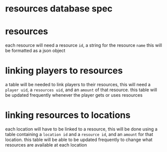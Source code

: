 # resources database spec

# resources
each resource will need a resource `id`, a string for the resource `name` this will be formatted as a json object

# linking players to resources
a table will be needed to link players to their resources, this will need a `player uid`, a `resources uid`, and an `amount` of that resource. this table will be updated frequently whenever the player gets or uses resources

# linking resources to locations
each location will have to be linked to a resource, this will be done using a table containing a `location id` and a `resource id`, and an `amount` for that location. this table will be able to be updated frequently to change what resources are available at each location